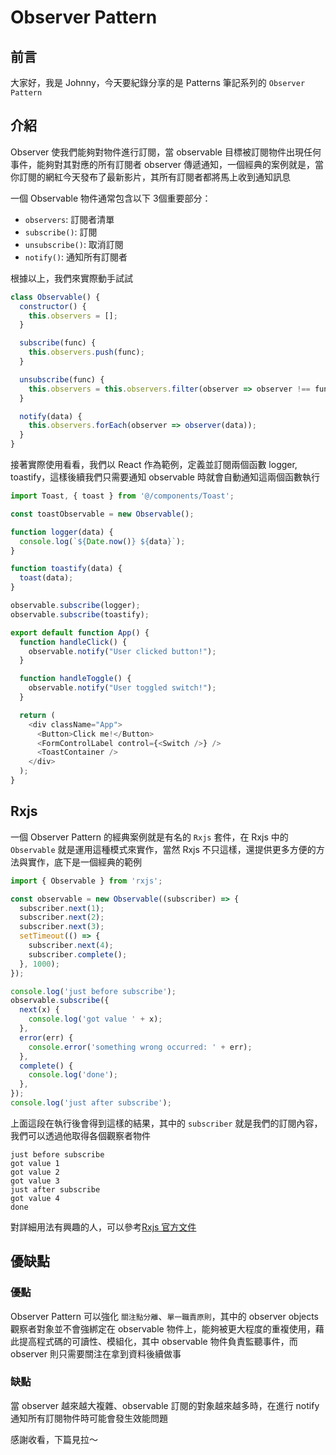 # Observer Pattern

<SocialBlock hashtags="design,pattern,observer,rxjs" />


## 前言
大家好，我是 Johnny，今天要紀錄分享的是 Patterns 筆記系列的 `Observer Pattern`


## 介紹
Observer 使我們能夠對物件進行訂閱，當 observable 目標被訂閱物件出現任何事件，能夠對其對應的所有訂閱者 observer 傳遞通知，一個經典的案例就是，當你訂閱的網紅今天發布了最新影片，其所有訂閱者都將馬上收到通知訊息

一個 Observable 物件通常包含以下 3個重要部分：
- `observers`: 訂閱者清單
- `subscribe()`: 訂閱
- `unsubscribe()`: 取消訂閱
- `notify()`: 通知所有訂閱者

根據以上，我們來實際動手試試

```js
class Observable() {
  constructor() {
    this.observers = [];
  }

  subscribe(func) {
    this.observers.push(func);
  }

  unsubscribe(func) {
    this.observers = this.observers.filter(observer => observer !== func);
  }

  notify(data) {
    this.observers.forEach(observer => observer(data));
  }
}
```
接著實際使用看看，我們以 React 作為範例，定義並訂閱兩個函數 logger, toastify，這樣後續我們只需要通知 observable 時就會自動通知這兩個函數執行

```js
import Toast, { toast } from '@/components/Toast';

const toastObservable = new Observable();

function logger(data) {
  console.log(`${Date.now()} ${data}`);
}

function toastify(data) {
  toast(data);
}

observable.subscribe(logger);
observable.subscribe(toastify);

export default function App() {
  function handleClick() {
    observable.notify("User clicked button!");
  }

  function handleToggle() {
    observable.notify("User toggled switch!");
  }

  return (
    <div className="App">
      <Button>Click me!</Button>
      <FormControlLabel control={<Switch />} />
      <ToastContainer />
    </div>
  );
}
```


## Rxjs
一個 Observer Pattern 的經典案例就是有名的 `Rxjs` 套件，在 Rxjs 中的 `Observable` 就是運用這種模式來實作，當然 Rxjs 不只這樣，還提供更多方便的方法與實作，底下是一個經典的範例

```js
import { Observable } from 'rxjs';

const observable = new Observable((subscriber) => {
  subscriber.next(1);
  subscriber.next(2);
  subscriber.next(3);
  setTimeout(() => {
    subscriber.next(4);
    subscriber.complete();
  }, 1000);
});

console.log('just before subscribe');
observable.subscribe({
  next(x) {
    console.log('got value ' + x);
  },
  error(err) {
    console.error('something wrong occurred: ' + err);
  },
  complete() {
    console.log('done');
  },
});
console.log('just after subscribe');
```
上面這段在執行後會得到這樣的結果，其中的 `subscriber` 就是我們的訂閱內容，我們可以透過他取得各個觀察者物件
```
just before subscribe
got value 1
got value 2
got value 3
just after subscribe
got value 4
done
```
對詳細用法有興趣的人，可以參考[Rxjs 官方文件](https://rxjs.dev/)


## 優缺點

### 優點
Observer Pattern 可以強化 `關注點分離`、`單一職責原則`，其中的 observer objects 觀察者對象並不會強綁定在 observable 物件上，能夠被更大程度的重複使用，藉此提高程式碼的可讀性、模組化，其中 observable 物件負責監聽事件，而 observer 則只需要關注在拿到資料後續做事

### 缺點
當 observer 越來越大複雜、observable 訂閱的對象越來越多時，在進行 notify 通知所有訂閱物件時可能會發生效能問題


感謝收看，下篇見拉～

<SocialBlock hashtags="design,pattern,observer,rxjs" />
